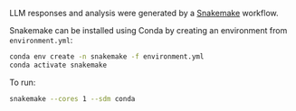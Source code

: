 LLM responses and analysis were generated by a [Snakemake](https://snakemake.github.io/) workflow.

Snakemake can be installed using Conda by creating an environment from `environment.yml`:

```sh
conda env create -n snakemake -f environment.yml
conda activate snakemake
```

To run:

```sh
snakemake --cores 1 --sdm conda
```
